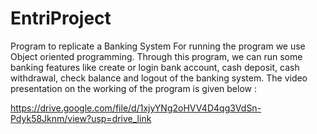 # EntriProject
Program to replicate a Banking System
For running the program we use Object oriented programming. 
Through this program, we can run some banking features like create or login bank account, cash deposit, cash withdrawal, check balance and logout of the banking system.
The video presentation on the working of the program is given below :

https://drive.google.com/file/d/1xjyYNg2oHVV4D4qg3VdSn-Pdyk58Jknm/view?usp=drive_link
